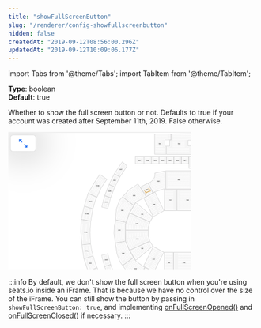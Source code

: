 ```yaml
---
title: "showFullScreenButton"
slug: "/renderer/config-showfullscreenbutton"
hidden: false
createdAt: "2019-09-12T08:56:00.296Z"
updatedAt: "2019-09-12T10:09:06.177Z"
---
```


import Tabs from '@theme/Tabs';
import TabItem from '@theme/TabItem';

**Type**: boolean  
**Default**: true  

Whether to show the full screen button or not. Defaults to true if your account was created after September 11th, 2019. False otherwise.

![Screenshot 2019-09-12 at 12.07.30.png](/img/readme/Screenshot-2019-09-12-at-12.07.30.png)



:::info 
By default, we don't show the full screen button when you're using seats.io inside an iFrame. That is because we have no control over the size of the iFrame. You can still show the button by passing in `showFullScreenButton: true`, and implementing [onFullScreenOpened()](/docs/renderer-events-onfullscreenopened) and [onFullScreenClosed()](/docs/renderer-events-onfullscreenclosed) if necessary.
:::

